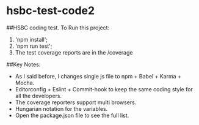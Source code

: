 # hsbc-test-code2
##HSBC coding test.
To Run this project:
1. 'npm install';
2. 'npm run test';
3. The test coverage reports are in the /coverage
 
##Key Notes:
* As I said before, I changes single js file to npm + Babel + Karma + Mocha.
* Editorconfig + Eslint + Commit-hook to keep the same coding style for all the developers.
* The coverage reporters support multi browsers.
* Hungarian notation for the variables.
* Open the package.json file to see the full list.
